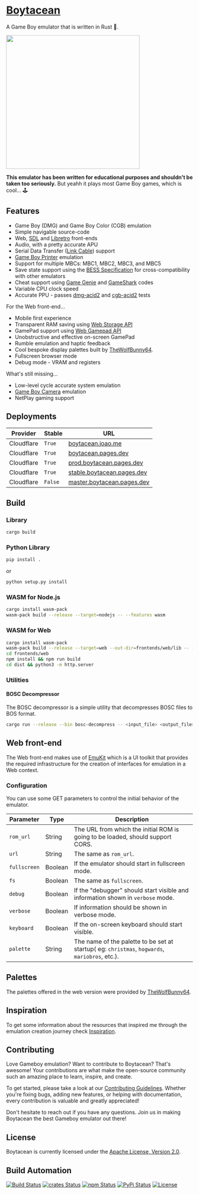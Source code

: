 # [Boytacean](https://boytacean.joao.me)

A Game Boy emulator that is written in Rust 🦀.

<a href="https://boytacean.joao.me" target="_blank"><img src="https://github.com/joamag/boytacean/raw/master/res/videos/002-mario.low.gif" width="360" /></a>

**This emulator has been written for educational purposes and shouldn't be taken too seriously.** But yeahh it plays most Game Boy games, which is cool... 🕹️

## Features

* Game Boy (DMG) and Game Boy Color (CGB) emulation
* Simple navigable source-code
* Web, [SDL](https://www.libsdl.org) and [Libretro](https://www.libretro.com) front-ends
* Audio, with a pretty accurate APU
* Serial Data Transfer ([Link Cable](https://en.wikipedia.org/wiki/Game_Link_Cable)) support
* [Game Boy Printer](https://en.wikipedia.org/wiki/Game_Boy_Printer) emulation
* Support for multiple MBCs: MBC1, MBC2, MBC3, and MBC5
* Save state support using the [BESS Specification](https://github.com/LIJI32/SameBoy/blob/master/BESS.md) for cross-compatibility with other emulators
* Cheat support using [Game Genie](https://en.wikipedia.org/wiki/Game_Genie) and [GameShark](https://pt.wikipedia.org/wiki/GameShark) codes
* Variable CPU clock speed
* Accurate PPU - passes [dmg-acid2](https://github.com/mattcurrie/dmg-acid2) and [cgb-acid2](https://github.com/mattcurrie/cgb-acid2) tests

For the Web front-end...

* Mobile first experience
* Transparent RAM saving using [Web Storage API](https://developer.mozilla.org/docs/Web/API/Window/localStorage)
* GamePad support using [Web Gamepad API](https://developer.mozilla.org/docs/Web/API/Gamepad_API)
* Unobstructive and effective on-screen GamePad
* Rumble emulation and haptic feedback
* Cool bespoke display palettes built by [TheWolfBunny64](https://www.deviantart.com/thewolfbunny).
* Fullscreen browser mode
* Debug mode - VRAM and registers

What's still missing...

* Low-level cycle accurate system emulation
* [Game Boy Camera](https://en.wikipedia.org/wiki/Game_Boy_Camera) emulation
* NetPlay gaming support

## Deployments

| Provider   | Stable  | URL                                                              |
| ---------- | ------- | ---------------------------------------------------------------- |
| Cloudflare | `True`  | [boytacean.joao.me](https://boytacean.joao.me)                   |
| Cloudflare | `True`  | [boytacean.pages.dev](https://boytacean.pages.dev)               |
| Cloudflare | `True`  | [prod.boytacean.pages.dev](https://prod.boytacean.pages.dev)     |
| Cloudflare | `True`  | [stable.boytacean.pages.dev](https://stable.boytacean.pages.dev) |
| Cloudflare | `False` | [master.boytacean.pages.dev](https://master.boytacean.pages.dev) |

## Build

### Library

```bash
cargo build
```

### Python Library

```bash
pip install .
```

or

```bash
python setup.py install
```

### WASM for Node.js

```bash
cargo install wasm-pack
wasm-pack build --release --target=nodejs -- --features wasm
```

### WASM for Web

```bash
cargo install wasm-pack
wasm-pack build --release --target=web --out-dir=frontends/web/lib -- --features wasm
cd frontends/web
npm install && npm run build
cd dist && python3 -m http.server
```

### Utilities

#### BOSC Decompressor

The BOSC decompressor is a simple utility that decompresses BOSC files to BOS format.

```bash
cargo run --release --bin bosc-decompress -- <input_file> <output_file>
```

## Web front-end

The Web front-end makes use of [EmuKit](https://github.com/joamag/emukit) which is a UI toolkit that provides the required infrastructure for the creation
of interfaces for emulation in a Web context.

### Configuration

You can use some GET parameters to control the initial behavior of the emulator.

| Parameter    | Type    | Description                                                                                    |
| ------------ | ------- | ---------------------------------------------------------------------------------------------- |
| `rom_url`    | String  | The URL from which the initial ROM is going to be loaded, should support CORS.                 |
| `url`        | String  | The same as `rom_url`.                                                                         |
| `fullscreen` | Boolean | If the emulator should start in fullscreen mode.                                               |
| `fs`         | Boolean | The same as `fullscreen`.                                                                      |
| `debug`      | Boolean | If the "debugger" should start visible and information shown in `verbose` mode.                |
| `verbose`    | Boolean | If information should be shown in verbose mode.                                                |
| `keyboard`   | Boolean | If the on-screen keyboard should start visible.                                                |
| `palette`    | String  | The name of the palette to be set at startup( eg: `christmas`, `hogwards`, `mariobros`, etc.). |

## Palettes

The palettes offered in the web version were provided by [TheWolfBunny64](https://www.deviantart.com/thewolfbunny).

## Inspiration

To get some information about the resources that inspired me through the emulation creation journey check [Inspiration](doc/inspiration.md).

## Contributing

Love Gameboy emulation? Want to contribute to Boytacean? That's awesome! Your contributions are what make the open-source community such an amazing place to learn, inspire, and create.

To get started, please take a look at our [Contributing Guidelines](CONTRIBUTING.md). Whether you're fixing bugs, adding new features, or helping with documentation, every contribution is valuable and greatly appreciated!

Don't hesitate to reach out if you have any questions. Join us in making Boytacean the best Gameboy emulator out there!

## License

Boytacean is currently licensed under the [Apache License, Version 2.0](http://www.apache.org/licenses/).

## Build Automation

[![Build Status](https://github.com/joamag/boytacean/workflows/Main%20Workflow/badge.svg)](https://github.com/joamag/boytacean/actions)
[![crates Status](https://img.shields.io/crates/v/boytacean)](https://crates.io/crates/boytacean)
[![npm Status](https://img.shields.io/npm/v/boytacean.svg)](https://www.npmjs.com/package/boytacean)
[![PyPi Status](https://img.shields.io/pypi/v/boytacean.svg)](https://pypi.python.org/pypi/boytacean)
[![License](https://img.shields.io/badge/license-Apache%202.0-blue.svg)](https://www.apache.org/licenses/)

